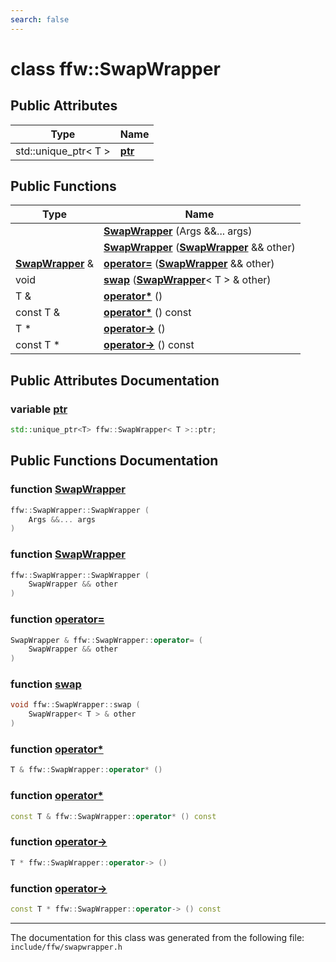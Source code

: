 ```yaml
---
search: false
---
```


# class ffw::SwapWrapper

## Public Attributes

|Type|Name|
|-----|-----|
|std::unique\_ptr< T >|[**ptr**](classffw_1_1_swap_wrapper.md#1aa01f69ebe1eed7fafb92260344354737)|


## Public Functions

|Type|Name|
|-----|-----|
||[**SwapWrapper**](classffw_1_1_swap_wrapper.md#1af84300e9ded6cb0801574b80a1a063b6) (Args &&... args) |
||[**SwapWrapper**](classffw_1_1_swap_wrapper.md#1a2f392c184bb7aeaa0c7e294e621e94a5) (**[SwapWrapper](classffw_1_1_swap_wrapper.md)** && other) |
|**[SwapWrapper](classffw_1_1_swap_wrapper.md)** &|[**operator=**](classffw_1_1_swap_wrapper.md#1abf6ff8ec9c93cbc6182013473b8f0932) (**[SwapWrapper](classffw_1_1_swap_wrapper.md)** && other) |
|void|[**swap**](classffw_1_1_swap_wrapper.md#1af38befc3dd21c67e9b7a8af98f222a70) (**[SwapWrapper](classffw_1_1_swap_wrapper.md)**< T > & other) |
|T &|[**operator\***](classffw_1_1_swap_wrapper.md#1a6011f16b0341cbe081460eeda878e88e) () |
|const T &|[**operator\***](classffw_1_1_swap_wrapper.md#1a05885a7edb2cf819726488b7eb3be78e) () const |
|T \*|[**operator->**](classffw_1_1_swap_wrapper.md#1a32d98472590da3a43fa4b8dd891b1e4f) () |
|const T \*|[**operator->**](classffw_1_1_swap_wrapper.md#1acd8aae777cabec69ccfc6c115a5ea1e7) () const |


## Public Attributes Documentation

### variable <a id="1aa01f69ebe1eed7fafb92260344354737" href="#1aa01f69ebe1eed7fafb92260344354737">ptr</a>

```cpp
std::unique_ptr<T> ffw::SwapWrapper< T >::ptr;
```



## Public Functions Documentation

### function <a id="1af84300e9ded6cb0801574b80a1a063b6" href="#1af84300e9ded6cb0801574b80a1a063b6">SwapWrapper</a>

```cpp
ffw::SwapWrapper::SwapWrapper (
    Args &&... args
)
```



### function <a id="1a2f392c184bb7aeaa0c7e294e621e94a5" href="#1a2f392c184bb7aeaa0c7e294e621e94a5">SwapWrapper</a>

```cpp
ffw::SwapWrapper::SwapWrapper (
    SwapWrapper && other
)
```



### function <a id="1abf6ff8ec9c93cbc6182013473b8f0932" href="#1abf6ff8ec9c93cbc6182013473b8f0932">operator=</a>

```cpp
SwapWrapper & ffw::SwapWrapper::operator= (
    SwapWrapper && other
)
```



### function <a id="1af38befc3dd21c67e9b7a8af98f222a70" href="#1af38befc3dd21c67e9b7a8af98f222a70">swap</a>

```cpp
void ffw::SwapWrapper::swap (
    SwapWrapper< T > & other
)
```



### function <a id="1a6011f16b0341cbe081460eeda878e88e" href="#1a6011f16b0341cbe081460eeda878e88e">operator\*</a>

```cpp
T & ffw::SwapWrapper::operator* ()
```



### function <a id="1a05885a7edb2cf819726488b7eb3be78e" href="#1a05885a7edb2cf819726488b7eb3be78e">operator\*</a>

```cpp
const T & ffw::SwapWrapper::operator* () const
```



### function <a id="1a32d98472590da3a43fa4b8dd891b1e4f" href="#1a32d98472590da3a43fa4b8dd891b1e4f">operator-></a>

```cpp
T * ffw::SwapWrapper::operator-> ()
```



### function <a id="1acd8aae777cabec69ccfc6c115a5ea1e7" href="#1acd8aae777cabec69ccfc6c115a5ea1e7">operator-></a>

```cpp
const T * ffw::SwapWrapper::operator-> () const
```





----------------------------------------
The documentation for this class was generated from the following file: `include/ffw/swapwrapper.h`
